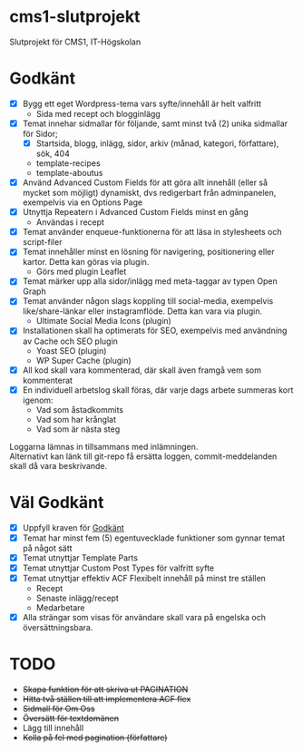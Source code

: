 # cms1-slutprojekt
Slutprojekt för CMS1, IT-Högskolan

# Godkänt
- [x] Bygg ett eget Wordpress-tema vars syfte/innehåll är helt valfritt
  * Sida med recept och blogginlägg
- [x] Temat innehar sidmallar för följande, samt minst två (2) unika sidmallar för Sidor;
  - [x] Startsida, blogg, inlägg, sidor, arkiv (månad, kategori, författare), sök, 404
  * template-recipes
  * template-aboutus
- [x] Använd Advanced Custom Fields för att göra allt innehåll (eller så mycket som möjligt) dynamiskt, dvs redigerbart från adminpanelen, exempelvis via en Options Page
- [x] Utnyttja Repeatern i Advanced Custom Fields minst en gång
  * Användas i recept
- [x] Temat använder enqueue-funktionerna för att läsa in stylesheets och script-filer
- [x] Temat innehåller minst en lösning för navigering, positionering eller kartor. Detta kan göras via plugin.
  * Görs med plugin Leaflet
- [x] Temat märker upp alla sidor/inlägg med meta-taggar av typen Open Graph
- [x] Temat använder någon slags koppling till social-media, exempelvis like/share-länkar eller instagramflöde. Detta kan vara via plugin.
  * Ultimate Social Media Icons (plugin)
- [x] Installationen skall ha optimerats för SEO,  exempelvis med användning av Cache och SEO plugin
  * Yoast SEO (plugin)
  * WP Super Cache (plugin)
- [x] All kod skall vara kommenterad, där skall även framgå vem som kommenterat
- [x] En individuell arbetslog skall föras, där varje dags arbete summeras kort igenom:
  * Vad som åstadkommits
  * Vad som har krånglat
  * Vad som är nästa steg

Loggarna lämnas in tillsammans med inlämningen.  
Alternativt kan länk till git-repo få ersätta loggen, commit-meddelanden skall då vara beskrivande.

# Väl Godkänt
- [x] Uppfyll kraven för [Godkänt](#godkänt)
- [x] Temat har minst fem (5) egentuvecklade funktioner som gynnar temat på något sätt
- [x] Temat utnyttjar Template Parts 
- [x] Temat utnyttjar Custom Post Types för valfritt syfte
- [x] Temat utnyttjar effektiv ACF Flexibelt innehåll på minst tre ställen
  * Recept
  * Senaste inlägg/recept
  * Medarbetare
- [x] Alla strängar som visas för användare skall vara på engelska och översättningsbara.

# TODO
* ~~Skapa funktion för att skriva ut PAGINATION~~
* ~~Hitta två ställen till att implementera ACF flex~~
* ~~Sidmall för Om Oss~~
* ~~Översätt för textdomänen~~
* Lägg till innehåll
* ~~Kolla på fel med pagination (författare)~~
